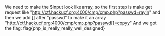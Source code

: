 We need to make the $input look like array, so the first step is make get request like "http://ctf.hackucf.org:4000/cmp/cmp.php?passwd=rayin" and then we add [] after "passwd" to make it an array "http://ctf.hackucf.org:4000/cmp/cmp.php?passwd[]=copyy"
And we got the flag: flag{php_is_really_really_well_designed}
